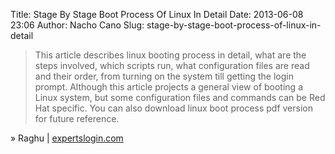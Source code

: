 Title: Stage By Stage Boot Process Of Linux In Detail
Date: 2013-06-08 23:06
Author: Nacho Cano
Slug: stage-by-stage-boot-process-of-linux-in-detail

> This article describes linux booting process in detail, what are the
> steps involved, which scripts run, what configuration files are read
> and their order, from turning on the system till getting the login
> prompt. Although this article projects a general view of booting a
> Linux system, but some configuration files and commands can be Red Hat
> specific. You can also download linux boot process pdf version for
> future reference.

» Raghu | [expertslogin.com][]

  [expertslogin.com]: http://www.expertslogin.com/booting/boot-process-of-linux-in-detail/
    "Stage By Stage Boot Process Of Linux In Detail"
